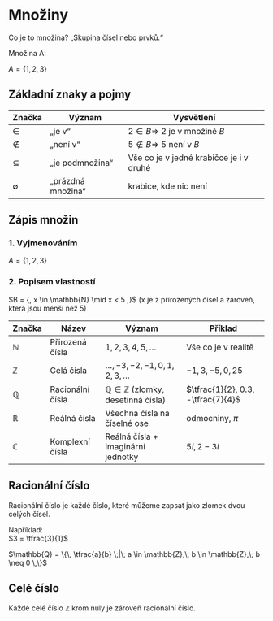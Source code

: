# Množiny

Co je to množina? „Skupina čísel nebo prvků.“

Množina A:

$A = \{1,2,3\}$


## Základní znaky a pojmy

| Značka | Význam              | Vysvětlení                                      |
|--------|---------------------|------------------------------------------------|
| $\in$  | „je v“              | $2 \in B \Rightarrow\ 2$ je v množině $B$ |
| $\notin$ | „není v“          | $5 \notin B \Rightarrow\ 5$ není v $B$   |
| $\subseteq$ | „je podmnožina“  | Vše co je v jedné krabičce je i v druhé            |
| $\emptyset$ | „prázdná množina“| krabice, kde nic není                                                |

## Zápis množin

### 1. Vyjmenováním

$A = \{1,2,3\}$

### 2. Popisem vlastností

$B = {\, x \in \mathbb{N} \mid x < 5 \,\}$
(x je z přirozených čísel a zároveň, která jsou menší než 5)



| Značka     | Název             | Význam                                           | Příklad                  |
|------------|------------------|--------------------------------------------------|--------------------------|
| $\mathbb{N}$ | Přirozená čísla  | $1,2,3,4,5,\dots$                               | Vše co je v realitě  |
| $\mathbb{Z}$ | Celá čísla       | $\dots,-3,-2,-1,0,1,2,3,\dots$                  | $-1,3,-5,0,25$           |
| $\mathbb{Q}$ | Racionální čísla | $\mathbb{Q} \in \mathbb{Z}$ (zlomky, desetinná čísla) | $\tfrac{1}{2}, 0.3, -\tfrac{7}{4}$ |
| $\mathbb{R}$ | Reálná čísla     | Všechna čísla na číselné ose                    | odmocniny, $\pi$         |
| $\mathbb{C}$ | Komplexní čísla  | Reálná čísla + imaginární jednotky              | $5i,\, 2-3i$             |


## Racionální číslo
Racionální číslo je každé číslo, které můžeme zapsat jako zlomek dvou celých čísel.  

Například:  
$3 = \tfrac{3}{1}$  

$\mathbb{Q} = \{\, \tfrac{a}{b} \;|\; a \in \mathbb{Z},\; b \in \mathbb{Z},\; b \neq 0 \,\}$

## Celé číslo

Každé celé číslo $\mathbb{Z}$  krom nuly je zároveň racionální číslo.